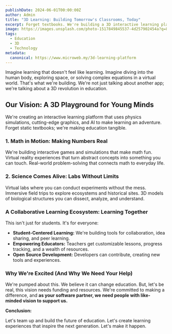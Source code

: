 ```yaml
---
publishDate: 2024-06-01T00:00:00Z
author: Admin
title: "3D Learning: Building Tomorrow's Classrooms, Today"
excerpt: Forget textbooks. We're building a 3D interactive learning platform to make math and science real. Immersive, collaborative, and ready to change education.
image: https://images.unsplash.com/photo-1517849845537-4d257902454a?q=80&w=2070&auto=format&fit=crop&ixlib=rb-4.0.3&ixid=M3wxMjA3fDB8MHxwaG90by1wYWdlfHx8fGVufDB8fHx8fA%3D%3D
tags:
  - Education
  - 3D
  - Technology
metadata:
  canonical: https://www.microweb.my/3d-learning-platform
---
```


Imagine learning that doesn't feel like learning. Imagine diving into the human body, exploring space, or solving complex equations in a virtual world. That's what we're building. We're not just talking about another app; we're talking about a 3D revolution in education.

## Our Vision: A 3D Playground for Young Minds

We're creating an interactive learning platform that uses physics simulations, cutting-edge graphics, and AI to make learning an adventure. Forget static textbooks; we're making education tangible.

### 1. Math in Motion: Making Numbers Real

We're building interactive games and simulations that make math fun. Virtual reality experiences that turn abstract concepts into something you can touch. Real-world problem-solving that connects math to everyday life.

### 2. Science Comes Alive: Labs Without Limits

Virtual labs where you can conduct experiments without the mess. Immersive field trips to explore ecosystems and historical sites. 3D models of biological structures you can dissect, analyze, and understand.

### A Collaborative Learning Ecosystem: Learning Together

This isn't just for students. It's for everyone:

* **Student-Centered Learning:** We're building tools for collaboration, idea sharing, and peer learning.
* **Empowering Educators:** Teachers get customizable lessons, progress tracking, and a wealth of resources.
* **Open Source Development:** Developers can contribute, creating new tools and experiences.

### Why We're Excited (And Why We Need Your Help)

We're pumped about this. We believe it can change education. But, let's be real, this vision needs funding and resources. We're committed to making a difference, and **as your software partner, we need people with like-minded vision to support us.**

**Conclusion:**

Let's team up and build the future of education. Let's create learning experiences that inspire the next generation. Let's make it happen.